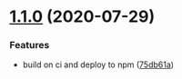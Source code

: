 # [1.1.0](https://github.com/ShangWeiTsai/npmtest/compare/v1.0.0...v1.1.0) (2020-07-29)


### Features

* build on ci and deploy to npm ([75db61a](https://github.com/ShangWeiTsai/npmtest/commit/75db61aab0be1dc962568a67566c9578c704f62e))

